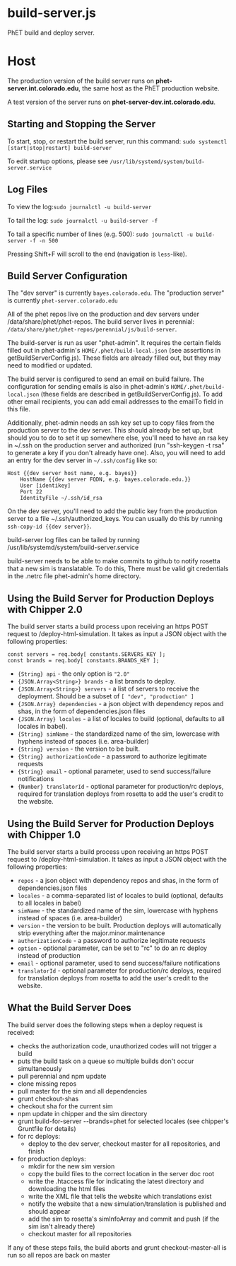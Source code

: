 # build-server.js

PhET build and deploy server.

# Host

The production version of the build server runs on **phet-server.int.colorado.edu**, the same host as the PhET production website.

A test version of the server runs on **phet-server-dev.int.colorado.edu**.

## Starting and Stopping the Server

To start, stop, or restart the build server, run this command:
`sudo systemctl [start|stop|restart] build-server`

To edit startup options, please see `/usr/lib/systemd/system/build-server.service`

## Log Files

To view the log:`sudo journalctl -u build-server`

To tail the log: `sudo journalctl -u build-server -f`

To tail a specific number of lines (e.g. 500): `sudo journalctl -u build-server -f -n 500`

Pressing Shift+F will scroll to the end (navigation is `less`-like).

## Build Server Configuration

The "dev server" is currently `bayes.colorado.edu`. The "production server" is currently `phet-server.colorado.edu`

All of the phet repos live on the production and dev servers under /data/share/phet/phet-repos. The build server lives
in perennial: `/data/share/phet/phet-repos/perennial/js/build-server`.

The build-server is run as user "phet-admin". It requires the certain fields filled out in
phet-admin's `HOME/.phet/build-local.json`
(see assertions in getBuildServerConfig.js). These fields are already filled out, but they may need to modified or
updated.

The build server is configured to send an email on build failure. The configuration for sending emails is also in
phet-admin's `HOME/.phet/build-local.json` (these fields are described in getBuildServerConfig.js). To add other email
recipients, you can add email addresses to the emailTo field in this file.

Additionally, phet-admin needs an ssh key set up to copy files from the production server to the dev server. This should
already be set up, but should you to do to set it up somewhere else, you'll need to have an rsa key in ~/.ssh on the
production server and authorized
(run "ssh-keygen -t rsa" to generate a key if you don't already have one). Also, you will need to add an entry for the
dev server in `~/.ssh/config` like so:

```
Host {{dev server host name, e.g. bayes}}
    HostName {{dev server FQDN, e.g. bayes.colorado.edu.}}
    User [identikey]
    Port 22
    IdentityFile ~/.ssh/id_rsa
```

On the dev server, you'll need to add the public key from the production server to a file ~/.ssh/authorized_keys. You
can usually do this by running `ssh-copy-id {{dev server}}`.

build-server log files can be tailed by running /usr/lib/systemd/system/build-server.service

build-server needs to be able to make commits to github to notify rosetta that a new sim is translatable. To do this,
There must be valid git credentials in the .netrc file phet-admin's home directory.

## Using the Build Server for Production Deploys with Chipper 2.0

The build server starts a build process upon receiving an https POST request to /deploy-html-simulation. It takes as
input a JSON object with the following properties:

    const servers = req.body[ constants.SERVERS_KEY ];
    const brands = req.body[ constants.BRANDS_KEY ];

- `{String} api` - the only option is `"2.0"`
- `{JSON.Array<String>} brands` - a list brands to deploy.
- `{JSON.Array<String>} servers` - a list of servers to receive the deployment. Should be a subset
  of `[ "dev", "production" ]`
- `{JSON.Array} dependencies` - a json object with dependency repos and shas, in the form of dependencies.json files
- `{JSON.Array} locales` - a list of locales to build (optional, defaults to all locales in babel).
- `{String} simName` - the standardized name of the sim, lowercase with hyphens instead of spaces (i.e. area-builder)
- `{String} version` - the version to be built.
- `{String} authorizationCode` - a password to authorize legitimate requests
- `{String} email` - optional parameter, used to send success/failure notifications
- `{Number} translatorId` - optional parameter for production/rc deploys, required for translation deploys from rosetta
  to add the user's credit to the website.

## Using the Build Server for Production Deploys with Chipper 1.0

The build server starts a build process upon receiving an https POST request to /deploy-html-simulation. It takes as
input a JSON object with the following properties:

- `repos` - a json object with dependency repos and shas, in the form of dependencies.json files
- `locales` - a comma-separated list of locales to build (optional, defaults to all locales in babel)
- `simName` - the standardized name of the sim, lowercase with hyphens instead of spaces (i.e. area-builder)
- `version` - the version to be built. Production deploys will automatically strip everything after the
  major.minor.maintenance
- `authorizationCode` - a password to authorize legitimate requests
- `option` - optional parameter, can be set to "rc" to do an rc deploy instead of production
- `email` - optional parameter, used to send success/failure notifications
- `translatorId` - optional parameter for production/rc deploys, required for translation deploys from rosetta to add
  the user's credit to the website.

## What the Build Server Does

The build server does the following steps when a deploy request is received:

- checks the authorization code, unauthorized codes will not trigger a build
- puts the build task on a queue so multiple builds don't occur simultaneously
- pull perennial and npm update
- clone missing repos
- pull master for the sim and all dependencies
- grunt checkout-shas
- checkout sha for the current sim
- npm update in chipper and the sim directory
- grunt build-for-server --brands=phet for selected locales (see chipper's Gruntfile for details)
- for rc deploys:
    - deploy to the dev server, checkout master for all repositories, and finish
- for production deploys:
    - mkdir for the new sim version
    - copy the build files to the correct location in the server doc root
    - write the .htaccess file for indicating the latest directory and downloading the html files
    - write the XML file that tells the website which translations exist
    - notify the website that a new simulation/translation is published and should appear
    - add the sim to rosetta's simInfoArray and commit and push (if the sim isn't already there)
    - checkout master for all repositories

If any of these steps fails, the build aborts and grunt checkout-master-all is run so all repos are back on master
